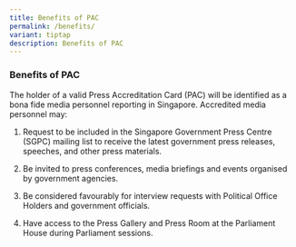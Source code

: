```yaml
---
title: Benefits of PAC
permalink: /benefits/
variant: tiptap
description: Benefits of PAC
---
```

<h3>Benefits of PAC</h3><p></p><p>The holder of a valid Press Accreditation Card (PAC) will be identified as a bona fide media personnel reporting in Singapore. Accredited media personnel may:</p><ol data-tight="true" class="tight"><li><p>Request to be included in the Singapore Government Press Centre (SGPC) mailing list to receive the latest government press releases, speeches, and other press materials.</p></li><li><p>Be invited to press conferences, media briefings and events organised by government agencies.</p></li><li><p>Be considered favourably for interview requests with Political Office Holders and government officials.</p></li><li><p>Have access to the Press Gallery and Press Room at the Parliament House during Parliament sessions.</p></li></ol><p></p>